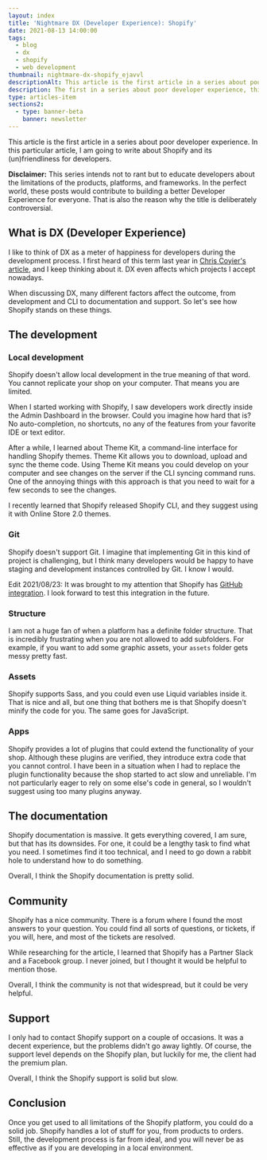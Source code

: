 ```yaml
---
layout: index
title: 'Nightmare DX (Developer Experience): Shopify'
date: 2021-08-13 14:00:00
tags:
  - blog
  - dx
  - shopify
  - web development
thumbnail: nightmare-dx-shopify_ejavvl
descriptionAlt: This article is the first article in a series about poor developer experience. In this particular article, I am going to write about Shopify and its (un)friendliness for developers.
description: The first in a series about poor developer experience, this article covers Shopify and it's friendliness to developers.
type: articles-item
sections2:
  - type: banner-beta
    banner: newsletter
---
```


This article is the first article in a series about poor developer experience. In this particular article, I am going to write about Shopify and its (un)friendliness for developers.

**Disclaimer:** This series intends not to rant but to educate developers about the limitations of the products, platforms, and frameworks. In the perfect world, these posts would contribute to building a better Developer Experience for everyone. That is also the reason why the title is deliberately controversial.

## What is DX  (Developer Experience)

I like to think of DX as a meter of happiness for developers during the development process. I first heard of this term last year in [Chris Coyier's article](https://css-tricks.com/what-is-developer-experience-dx/), and I keep thinking about it. DX even affects which projects I accept nowadays.

When discussing DX, many different factors affect the outcome, from development and CLI to documentation and support. So let's see how Shopify stands on these things.

## The development

### Local development

Shopify doesn't allow local development in the true meaning of that word. You cannot replicate your shop on your computer. That means you are limited.

When I started working with Shopify, I saw developers work directly inside the Admin Dashboard in the browser. Could you imagine how hard that is? No auto-completion, no shortcuts, no any of the features from your favorite IDE or text editor.

After a while, I learned about Theme Kit, a command-line interface for handling Shopify themes. Theme Kit allows you to download, upload and sync the theme code. Using Theme Kit means you could develop on your computer and see changes on the server if the CLI syncing command runs. One of the annoying things with this approach is that you need to wait for a few seconds to see the changes.

I recently learned that Shopify released Shopify CLI, and they suggest using it with Online Store 2.0 themes.

### Git

Shopify doesn't support Git. I imagine that implementing Git in this kind of project is challenging, but I think many developers would be happy to have staging and development instances controlled by Git. I know I would.

Edit 2021/08/23: It was brought to my attention that Shopify has [GitHub integration](https://shopify.dev/themes/tools/github). I look forward to test this integration in the future.

### Structure

I am not a huge fan of when a platform has a definite folder structure. That is incredibly frustrating when you are not allowed to add subfolders. For example, if you want to add some graphic assets, your `assets` folder gets messy pretty fast.

### Assets

Shopify supports Sass, and you could even use Liquid variables inside it. That is nice and all, but one thing that bothers me is that Shopify doesn't minify the code for you. The same goes for JavaScript.

### Apps

Shopify provides a lot of plugins that could extend the functionality of your shop. Although these plugins are verified, they introduce extra code that you cannot control. I have been in a situation when I had to replace the plugin functionality because the shop started to act slow and unreliable. I'm not particularly eager to rely on some else's code in general, so I wouldn't suggest using too many plugins anyway.

## The documentation

Shopify documentation is massive. It gets everything covered, I am sure, but that has its downsides. For one, it could be a lengthy task to find what you need. I sometimes find it too technical, and I need to go down a rabbit hole to understand how to do something.

Overall, I think the Shopify documentation is pretty solid.

## Community

Shopify has a nice community. There is a forum where I found the most answers to your question. You could find all sorts of questions, or tickets, if you will, here, and most of the tickets are resolved.

While researching for the article, I learned that Shopify has a Partner Slack and a Facebook group. I never joined, but I thought it would be helpful to mention those.

Overall, I think the community is not that widespread, but it could be very helpful.

## Support

I only had to contact Shopify support on a couple of occasions. It was a decent experience, but the problems didn't go away lightly. Of course, the support level depends on the Shopify plan, but luckily for me, the client had the premium plan.

Overall, I think the Shopify support is solid but slow.

## Conclusion

Once you get used to all limitations of the Shopify platform, you could do a solid job. Shopify handles a lot of stuff for you, from products to orders. Still, the development process is far from ideal, and you will never be as effective as if you are developing in a local environment.
